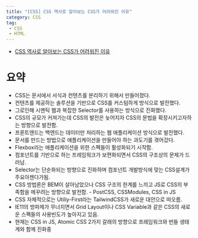 ```yaml
---
title: "[CSS] CSS 역사로 알아보는 CSS가 어려워진 이유"
category: CSS
tag:
 - CSS
 - HTML
---
```


* [CSS 역사로 알아보는 CSS가 어려워진 이유](https://velog.io/@teo/css-history-1)

# 요약

* CSS는 문서에서 서식과 컨텐츠를 분리하기 위해서 만들어졌다.
* 컨텐츠를 제공하는 솔루션을 기반으로 CSS를 커스텀하게 방식으로 발전했다.
* 그로인해 시멘틱 웹과 복잡한 Selector를 사용하는 방식으로 진화했다.
* CSS의 규모가 커져가는데 CSS의 발전은 늦어지자 CSS의 문법을 확장시키고자하는 방향으로 발전함.
* 프론트엔드는 백엔드는 데이터만 처리하는 웹 애플리케이션 방식으로 발전했다.
* 문서를 만드는 방법으로 애플리케이션을 만들어야 하는 과도기를 겪어갔다.
* Flexbox라는 애플리케이션을 위한 스펙들이 활성화되기 시작함.
* 컴포넌트를 기반으로 하는 프레임워크가 보편화되면서 CSS의 구조상의 문제가 드러남.
* Selector는 단순화되는 방향으로 진화하며 컴포넌트 개발방식에 맞는 CSS설계가 주요아젠다가됨.
* CSS 방법론은 BEM이 살아남았으나 CSS 구조의 한계를 느끼고 JS로 CSS의 부족함을 메꾸려는 방향으로 발전함. - PostCSS, CSSModules, CSS in JS
* CSS 자체적으로는 Utiliy-First라는 TailwindCSS가 새로운 대안으로 떠오름.
* IE11의 방파제가 무너지면서 Grid Layout이나 CSS Variable과 같은 CSS의 새로운 스펙들의 사용빈도가 높아지고 있음.
* 현재는 CSS in JS, Atomic CSS 2가지 갈래의 방향으로 프레임워크와 번들 생태계와 함께 진화중


